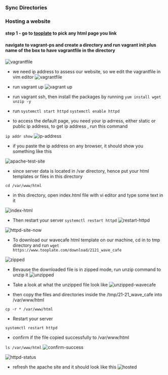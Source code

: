 ### Sync Directories

### Hosting a website

#### step 1 - go to [tooplate](https://www.tooplate.com/view/2121-wave-cafe) to pick any html page you link

#### navigate to vagrant-ps and create a directory and run vagrant init plus name of the box to have vagrantfile in the directory

![vagrantfile](../vagrant/images/vagrantfile.PNG)

- we need  ip address to assess our website, so we edit the vagrantfile in vim editor
![vagrantfile](../vagrant/images/vi-vagrantfile.PNG)

- run vagrant up
![vagrant up](../vagrant/images/vagrant%20up.PNG)

- run vagrant ssh, then install the packages by running
`yum install wget unzip -y`

- run
`systemctl start httpd`
`systemctl enable httpd`

- to access the default page, you need your ip adrress, either static or public ip address, to get ip address , run this command

`ip addr show`
![ip-address](../vagrant/images/ip-address.PNG)
- if you paste the ip address on any browser, it should show you something like this

![apache-test-site](../vagrant/images/testing-site.PNG)


- since server data is located in /var directory, hence put your html templates or files in this directory

`cd /var/www/html`

- in this directory, open index.html file with vi editor and type some text in it

![index-html](../vagrant/images/index-html.PNG)

- Then restart your server
`systemctl restart httpd`
![restart-httpd](../vagrant/images/restart-httpd.PNG)

![httpd-site-now](../vagrant/images/htttpd-site-now.PNG)

- To download our wavecafe html template on our machine, cd in to tmp directory and run
`wget https://www.tooplate.com/download/2121_wave_cafe `

![zipped](../vagrant/images/zpped.PNG)
- Bevause the downloaded file is in zipped mode, run unzip command to unzip it
![unzipped](../vagrant/images/unzipped.PNG)

- Take a look at what the unzipped file look like
![unzipped-wavecafe](../vagrant/images/unzipped-wavecafe.PNG)


- then copy the files and directories inside the /tmp/21-21_wave_cafe into /var/www/html

`cp -r * /var/www/html`

- Restart your server

`systemctl restart httpd`

- confirm if the file copied successfully to /var/www/html

`ls /var/www/html`
![confirm-success](../vagrant/images/confirme-copy-succesfully.PNG)

![httpd-status](../vagrant/images/httpd-status.PNG)

- refresh the apache site and it should look like this
![hosted](../vagrant/images/host-site.PNG)